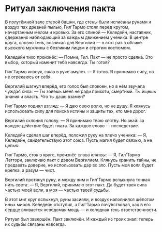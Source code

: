# Ритуал заключения пакта

В полутёмной зале старой башни, где стены были исписаны рунами и воздух пах древней пылью, Гил'Тармо стоял перед кругом, начертанным мелом и кровью. За его спиной — Келедейн, наставник, сдержанно наблюдающий за каждым движением ученика. В центре круга, словно тень, возникал дэв Вергилий — в этот раз в облике высокого мужчины с безликим лицом и строгим костюмом.

Келедейн тихо произнёс:
— Помни, Гил. Пакт — не просто сделка. Это выбор, который изменит тебя навсегда. Ты готов?

Гил'Тармо кивнул, сжав в руке амулет.
— Я готов. Я принимаю силу, но не отрекаюсь от себя.

Вергилий шагнул вперёд, его голос был спокоен, но в нём звучала чуждая сила:
— Ты зовёшь меня не ради прихоти, смертный. Ты ищешь знания и власть. Что ты дашь взамен?

Гил'Тармо поднял взгляд:
— Я даю свою волю, но не душу. Я клянусь использовать силу для поиска истины и защиты тех, кто мне дорог.

Вергилий склонил голову:
— Я принимаю твою клятву. Но знай: за каждое действие будет плата. За каждое слово — последствие.

Келедейн сделал шаг вперёд, положил руку на плечо ученика:
— Я, Келедейн, свидетельствую этот союз. Пусть магия будет связью, а не цепью.

Гил'Тармо, стоя в круге, произнёс слова клятвы:
— Я, Гил'Тармо Латтори, заключаю пакт с дэвом Вергилием. Клянусь хранить тайны, не предавать доверие, не использовать дар во зло. Пусть моя воля будет крепка, а разум — чист.

Вергилий протянул руку, и между ним и Гил'Тармо вспыхнула тонкая нить света:
— Я, Вергилий, принимаю этот пакт. Да будет твоя сила частью моей воли, а моя — частью твоей судьбы.

В этот миг круг вспыхнул, руны засияли, и воздух наполнился шёпотом иных миров. Келедейн отступил, а Гил'Тармо почувствовал, как в его сердце вливается неведомая мощь — и холодная тень ответственности.

Ритуал был завершён. Пакт заключён. И каждый из троих знал: теперь их судьбы связаны навсегда. 